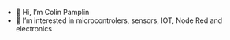 - 👋 Hi, I’m Colin Pamplin
- 👀 I’m interested in microcontrolers, sensors, IOT, Node Red and electronics

